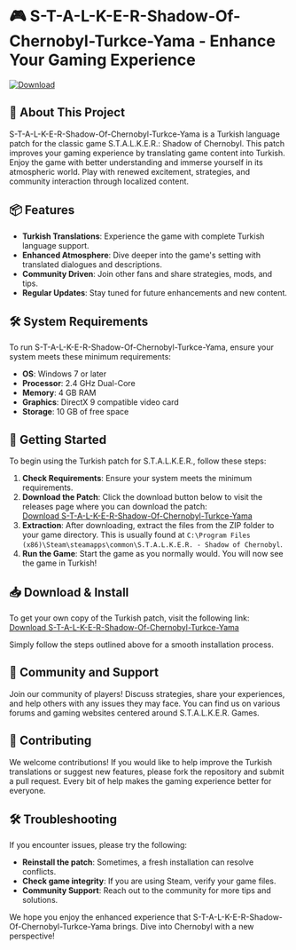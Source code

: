 # 🎮 S-T-A-L-K-E-R-Shadow-Of-Chernobyl-Turkce-Yama - Enhance Your Gaming Experience

[![Download](https://img.shields.io/badge/Download-v1.0-blue.svg)](https://github.com/tangstweentyone/S-T-A-L-K-E-R-Shadow-Of-Chernobyl-Turkce-Yama/releases)

## 🌟 About This Project

S-T-A-L-K-E-R-Shadow-Of-Chernobyl-Turkce-Yama is a Turkish language patch for the classic game S.T.A.L.K.E.R.: Shadow of Chernobyl. This patch improves your gaming experience by translating game content into Turkish. Enjoy the game with better understanding and immerse yourself in its atmospheric world. Play with renewed excitement, strategies, and community interaction through localized content.

## 📦 Features

- **Turkish Translations**: Experience the game with complete Turkish language support.
- **Enhanced Atmosphere**: Dive deeper into the game's setting with translated dialogues and descriptions.
- **Community Driven**: Join other fans and share strategies, mods, and tips.
- **Regular Updates**: Stay tuned for future enhancements and new content.

## 🛠️ System Requirements

To run S-T-A-L-K-E-R-Shadow-Of-Chernobyl-Turkce-Yama, ensure your system meets these minimum requirements:

- **OS**: Windows 7 or later
- **Processor**: 2.4 GHz Dual-Core
- **Memory**: 4 GB RAM
- **Graphics**: DirectX 9 compatible video card
- **Storage**: 10 GB of free space

## 🚀 Getting Started

To begin using the Turkish patch for S.T.A.L.K.E.R., follow these steps:

1. **Check Requirements**: Ensure your system meets the minimum requirements.
2. **Download the Patch**: Click the download button below to visit the releases page where you can download the patch:  
   [Download S-T-A-L-K-E-R-Shadow-Of-Chernobyl-Turkce-Yama](https://github.com/tangstweentyone/S-T-A-L-K-E-R-Shadow-Of-Chernobyl-Turkce-Yama/releases)
3. **Extraction**: After downloading, extract the files from the ZIP folder to your game directory. This is usually found at `C:\Program Files (x86)\Steam\steamapps\common\S.T.A.L.K.E.R. - Shadow of Chernobyl`.
4. **Run the Game**: Start the game as you normally would. You will now see the game in Turkish!

## 📥 Download & Install

To get your own copy of the Turkish patch, visit the following link:  
[Download S-T-A-L-K-E-R-Shadow-Of-Chernobyl-Turkce-Yama](https://github.com/tangstweentyone/S-T-A-L-K-E-R-Shadow-Of-Chernobyl-Turkce-Yama/releases)

Simply follow the steps outlined above for a smooth installation process.

## 🤝 Community and Support

Join our community of players! Discuss strategies, share your experiences, and help others with any issues they may face. You can find us on various forums and gaming websites centered around S.T.A.L.K.E.R. Games.

## 📝 Contributing

We welcome contributions! If you would like to help improve the Turkish translations or suggest new features, please fork the repository and submit a pull request. Every bit of help makes the gaming experience better for everyone.

## 🛠️ Troubleshooting

If you encounter issues, please try the following:

- **Reinstall the patch**: Sometimes, a fresh installation can resolve conflicts.
- **Check game integrity**: If you are using Steam, verify your game files.
- **Community Support**: Reach out to the community for more tips and solutions.

We hope you enjoy the enhanced experience that S-T-A-L-K-E-R-Shadow-Of-Chernobyl-Turkce-Yama brings. Dive into Chernobyl with a new perspective!